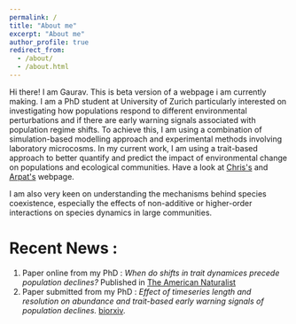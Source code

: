 ```yaml
---
permalink: /
title: "About me"
excerpt: "About me"
author_profile: true
redirect_from: 
  - /about/
  - /about.html
---
```

  Hi there! I am Gaurav. This is beta version of a webpage i am currently making. I am  a PhD student at University of Zurich particularly interested on investigating how populations respond to different environmental perturbations and 
   if there are  early warning signals associated with population regime shifts. 
   To achieve this, I am using a combination of simulation-based modelling approach and 
   experimental methods involving laboratory microcosms. In my current work, 
   I am using a trait-based approach to better quantify and  predict the impact 
   of environmental change on populations and ecological communities. 
   Have a look at [Chris's](http://www.chrisclementsresearch.co.uk/) and [Arpat's](http://www.popecol.org/) webpage. 
   
   I am also very keen on understanding the mechanisms behind species coexistence, especially the effects of non-additive or higher-order interactions on species dynamics in large communities. 


Recent News :
======

1. Paper online from my PhD : *When do shifts in trait dynamices precede population declines?* Published in [The American Naturalist](https://www.journals.uchicago.edu/doi/10.1086/702849)  
2. Paper submitted from my PhD : *Effect of timeseries length and resolution on abundance and trait-based early warning signals of population declines.* [biorxiv](https://www.biorxiv.org/content/10.1101/568600v1.abstract). 
